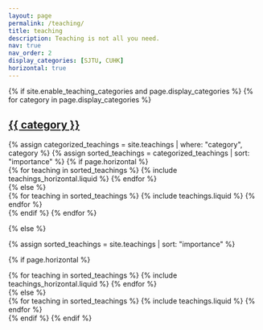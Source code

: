 ```yaml
---
layout: page
permalink: /teaching/
title: teaching
description: Teaching is not all you need.
nav: true
nav_order: 2
display_categories: [SJTU, CUHK]
horizontal: true
---
```


<!-- pages/teaching.md -->
<div class="teaching">
{% if site.enable_teaching_categories and page.display_categories %}
  <!-- Display categorized teachings -->
  {% for category in page.display_categories %}
  <a id="{{ category }}" href=".#{{ category }}">
    <h2 class="category">{{ category }}</h2>
  </a>
  {% assign categorized_teachings = site.teachings | where: "category", category %}
  {% assign sorted_teachings = categorized_teachings | sort: "importance" %}
  <!-- Generate cards for each teaching -->
  {% if page.horizontal %}
  <div class="container">
    <div class="row row-cols-2">
    {% for teaching in sorted_teachings %}
      {% include teachings_horizontal.liquid %}
    {% endfor %}
    </div>
  </div>
  {% else %}
  <div class="grid">
    {% for teaching in sorted_teachings %}
      {% include teachings.liquid %}
    {% endfor %}
  </div>
  {% endif %}
  {% endfor %}

{% else %}

<!-- Display teachings without categories -->

{% assign sorted_teachings = site.teachings | sort: "importance" %}

  <!-- Generate cards for each teaching -->

{% if page.horizontal %}

  <div class="container">
    <div class="row row-cols-2">
    {% for teaching in sorted_teachings %}
      {% include teachings_horizontal.liquid %}
    {% endfor %}
    </div>
  </div>
  {% else %}
  <div class="grid">
    {% for teaching in sorted_teachings %}
      {% include teachings.liquid %}
    {% endfor %}
  </div>
  {% endif %}
{% endif %}
</div>

